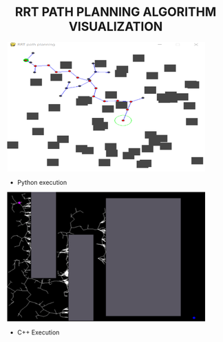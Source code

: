 <div align="center">

  <h1 align="center">RRT PATH PLANNING ALGORITHM VISUALIZATION</h1>

</div>

<p align="left">
  <img width="460" height="300" src="images/pien.png">
</p>

* Python execution

<p align="left">
  <img width="460" height="300" src="images/pienpien.png">
</p>

* C++ Execution